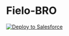 # Fielo-BRO

<a href="https://githubsfdeploy.herokuapp.com?owner=Fielo-Connectors&repo=fielo-bro">
  <img alt="Deploy to Salesforce"
       src="https://raw.githubusercontent.com/afawcett/githubsfdeploy/master/src/main/webapp/resources/img/deploy.png">
</a>
